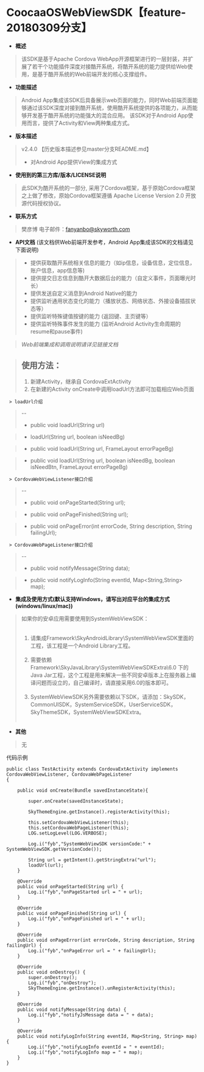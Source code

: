 # CoocaaOSWebViewSDK【feature-20180309分支】

- **概述**
 > 该SDK是基于Apache Cordova WebApp开源框架进行的一层封装，并扩展了若干个功能插件深度对接酷开系统，将酷开系统的能力提供给Web使用，是基于酷开系统的Web前端开发的核心支撑组件。

- **功能描述**
 > Android App集成该SDK后具备展示web页面的能力，同时Web前端页面能够通过该SDK深度对接到酷开系统，使用酷开系统提供的各项能力，从而能够开发基于酷开系统的功能强大的混合应用。
 > 该SDK对于Android App使用而言，提供了Activity和View两种集成方式。

- **版本描述**
 
>  v2.4.0 【历史版本描述参见master分支README.md】
> * 对Android App提供View的集成方式<br/>
 
 - **使用到的第三方库/版本/LICENSE说明**
 > 此SDK为酷开系统的一部分, 采用了Cordova框架，基于原始Cordova框架之上做了修改，原始Cordova框架遵循 Apache License Version 2.0 开放源代码授权协议。

- **联系方式**
 > 樊彦博  电子邮件：fanyanbo@skyworth.com

- **API文档** (该文档供Web前端开发参考，Android App集成该SDK的文档请见下面说明)

> * 提供获取酷开系统相关信息的能力（如ip信息，设备信息，定位信息，账户信息，app信息等) <br/>
> * 提供提交日志信息到酷开大数据后台的能力（自定义事件，页面曝光时长）<br/>
> * 提供发送自定义消息到Android Native的能力 <br/>
> * 提供监听通用状态变化的能力（播放状态、网络状态、外接设备插拔状态等）<br/>
> * 提供监听特殊键值按键的能力 (返回键、主页键等）<br/>
> * 提供监听特殊事件发生的能力 (监听Android Activity生命周期的resume和pause事件) <br/>

> *Web前端集成和调用说明请详见链接文档*

 > 使用方法：<br/>
 > -- 
 > 1. 新建Activity，继承自 CordovaExtActivity <br/>
 > 2. 在新建的Activity onCreate中调用loadUrl方法即可加载相应Web页面 <br/>

     > loadUrl介绍
 > -- 
 > * public void loadUrl(String url)<br/>
<!-- 加载web页面，不带系统背景，采用默认的错误页面背景，错误页上有“去连网”或“刷新试试”按钮 -->
 > * loadUrl(String url, boolean isNeedBg)<br/>
<!-- 加载web页面，第二个参数决定是否带系统背景，采用默认的错误页面背景，错误页上有“去连网”或“刷新试试”按钮 -->
 > * public void loadUrl(String url, FrameLayout errorPageBg)<br/>
<!-- 加载web页面，不带系统背景，第二个参数决定是否采用默认的错误页面背景，错误页上有“去连网”或“刷新试试”按钮 -->
 > * public void loadUrl(String url, boolean isNeedBg, boolean isNeedBtn, FrameLayout errorPageBg)<br/>
<!-- 加载web页面，第二个参数决定是否带系统背景，第三个参数决定是否在错误页上显示“去连网”或“刷新试试”按钮，第四个参数决定是否采用默认的错误页面背景 -->

     > CordovaWebViewListener接口介绍
 > -- 
 > * public void onPageStarted(String url);<br/>
<!-- web页面开始加载的消息回调 -->
 > * public void onPageFinished(String url);<br/>
<!-- web页面完成加载的消息回调 -->
 > * public void onPageError(int errorCode, String description, String failingUrl);<br/>
<!-- web页面加载错误时的消息回调  -->

     > CordovaWebPageListener接口介绍
 > -- 
 > * public void notifyMessage(String data);<br/>
 <!-- 来自Web页面的消息通知 -->
 > * public void notifyLogInfo(String eventId, Map<String,String> map);<br/>
 <!-- 来自Web页面的日志信息 -->



- **集成及使用方式(默认支持Windows，请写出对应平台的集成方式(windows/linux/mac))**
 > 如果你的安卓应用需要使用到SystemWebViewSDK：<br/><br/>
 > 1. 请集成Framework\SkyAndroidLibrary\SystemWebViewSDK里面的工程，该工程是一个Android Library工程。<br/><br/>
 > 2. 需要依赖 Framework\SkyJavaLibrary\SystemWebViewSDKExtra\6.0 下的Java Jar工程，这个工程是用来解决一些不同安卓版本上在服务器上编译问题而设立的，自己编译时，请直接采用6.0的版本即可。<br/><br/>
 > 3. SystemWebViewSDK另外需要依赖以下SDK，请添加：SkySDK，CommonUISDK，SystemServiceSDK，UserServiceSDK，SkyThemeSDK，SystemWebViewSDKExtra。<br/><br/>

- **其他**
 > 无 

代码示例

```
public class TestActivity extends CordovaExtActivity implements CordovaWebViewListener, CordovaWebPageListener
{	
	
	public void onCreate(Bundle savedInstanceState){

        super.onCreate(savedInstanceState);

        SkyThemeEngine.getInstance().registerActivity(this);

        this.setCordovaWebViewListener(this);
        this.setCordovaWebPageListener(this);  
        LOG.setLogLevel(LOG.VERBOSE);

		Log.i("fyb","SystemWebViewSDK versionCode:" + SystemWebViewSDK.getVersionCode());
        
        String url = getIntent().getStringExtra("url");	
		loadUrl(url);
    }

	@Override
	public void onPageStarted(String url) {
		Log.i("fyb","onPageStarted url = " + url);
	}

	@Override
	public void onPageFinished(String url) {
		Log.i("fyb","onPageFinished url = " + url);	
	}

	@Override
	public void onPageError(int errorCode, String description, String failingUrl) {
		Log.i("fyb","onPageError url = " + failingUrl);
	}

	@Override
	public void onDestroy() {
		super.onDestroy();		
		Log.i("fyb","onDestroy");		
		SkyThemeEngine.getInstance().unRegisterActivity(this);
	}

	@Override
	public void notifyMessage(String data) {
		Log.i("fyb","notifyJsMessage data = " + data);
	}

	@Override
	public void notifyLogInfo(String eventId, Map<String, String> map) {
		Log.i("fyb","notifyLogInfo eventId = " + eventId);
		Log.i("fyb","notifyLogInfo map = " + map);
	}
}
```
